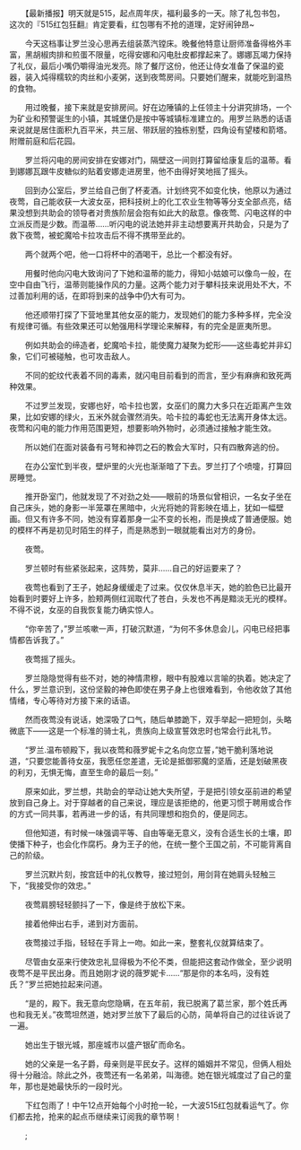 　　【最新播报】明天就是515，起点周年庆，福利最多的一天。除了礼包书包，这次的『515红包狂翻』肯定要看，红包哪有不抢的道理，定好闹钟昂~

　　今天这档事让罗兰没心思再去组装蒸汽镗床。晚餐他特意让厨师准备得格外丰富，黑胡椒肉排和煎蛋不限量，吃得安娜和闪电肚皮都撑起来了。娜娜瓦竭力保持了礼仪，最后小嘴仍嚼得油光发亮。除了餐厅这份，他还让侍女准备了保温的瓷器，装入炖得糯软的肉丝和小麦粥，送到夜莺房间。只要她们醒来，就能吃到温热的食物。

　　用过晚餐，接下来就是安排房间。好在边陲镇的上任领主十分讲究排场，一个为矿业和预警诞生的小镇，其城堡仍是按中等城镇标准建立的。用罗兰熟悉的话语来说就是居住面积九百平米，共三层、带跃层的独栋别墅，四角设有望楼和箭塔。附赠前庭和后花园。

　　罗兰将闪电的房间安排在安娜对门，隔壁这一间则打算留给康复后的温蒂。看到娜娜瓦跟牛皮糖似的贴着安娜走进房里，他不由得好笑地摇了摇头。

　　回到办公室后，罗兰给自己倒了杯麦酒。计划终究不如变化快，他原以为通过夜莺，自己能收获一大波女巫，把科技树上的化工农业生物等等分支全部点亮，结果没想到共助会的领导者对贵族阶层会抱有如此大的敌意。像夜莺、闪电这样的中立派反而是少数。而温蒂……听闪电的说法她并非主动想要离开共助会，只是为了救下夜莺，被蛇魔哈卡拉攻击后不得不携带至此的。

　　两个就两个吧，他一口将杯中的酒喝干，总比一个都没有好。

　　用餐时他向闪电大致询问了下她和温蒂的能力，得知小姑娘可以像鸟一般，在空中自由飞行，温蒂则能操作风的力量。这两个能力对于攀科技来说用处不大，不过善加利用的话，在即将到来的战争中仍大有可为。

　　他还顺带打探了下营地里其他女巫的能力，发现她们的能力多种多样，完全没有规律可循。有些效果还可以勉强用科学理论来解释，有的完全是匪夷所思。

　　例如共助会的缔造者，蛇魔哈卡拉，能使魔力凝聚为蛇形——这些毒蛇并非幻象，它们可被碰触，也可攻击敌人。

　　不同的蛇纹代表着不同的毒素，就闪电目前看到的而言，至少有麻痹和致死两种效果。

　　不过罗兰发现，安娜也好，哈卡拉也罢，女巫们的魔力大多只在近距离产生效果，比如安娜的绿火，五米外就会骤然消失。哈卡拉的毒蛇也无法离开身体太远。夜莺和闪电的能力作用范围更短，想要影响外物时，必须通过接触才能生效。

　　所以她们在面对装备有弓弩和神罚之石的教会大军时，只有四散奔逃的份。

　　在办公室忙到半夜，壁炉里的火光也渐渐暗了下去。罗兰打了个喷嚏，打算回房睡觉。

　　推开卧室门，他就发现了不对劲之处——眼前的场景似曾相识，一名女子坐在自己床头，她的身影一半笼罩在黑暗中，火光将她的背影映在墙上，犹如一幅壁画。但又有许多不同，她没有穿着那身一尘不变的长袍，而是换成了普通便服。她的模样不再是初见时陌生的样子，而是熟悉到一眼就能看出对方的身份。

　　夜莺。

　　罗兰顿时有些紧张起来，这阵势，莫非……自己的好运要来了？

　　夜莺也看到了王子，她起身缓缓走了过来。仅仅休息半天，她的脸色已比最开始看到时要好上许多，脸颊两侧红润取代了苍白，头发也不再是黯淡无光的模样。不得不说，女巫的自我恢复能力确实惊人。

　　“你辛苦了，”罗兰咳嗽一声，打破沉默道，“为何不多休息会儿，闪电已经把事情都告诉我了。”

　　夜莺摇了摇头。

　　罗兰隐隐觉得有些不对，她的神情肃穆，眼中有股难以言喻的执着。她决定了什么，罗兰意识到，这份坚毅的神色即使在男子身上也很难看到，令他收敛了其他情绪，专心等待对方接下来的话语。

　　然而夜莺没有说话，她深吸了口气，随后单膝跪下，双手举起一把短剑，头略微底下——这是一个标准的骑士礼，贵族向上级宣誓效忠时也常会行此礼节。

　　“罗兰.温布顿殿下，我以夜莺和薇罗妮卡之名向您立誓，”她干脆利落地说道，“只要您能善待女巫，我愿任您差遣，无论是抵御邪魔的坚盾，还是划破黑夜的利刃，无惧无悔，直至生命的最后一刻。”

　　原来如此，罗兰想，共助会的举动让她大失所望，于是把引领女巫前进的希望放到自己身上。对于穿越者的自己来说，理应是该拒绝的，他更习惯于聘用或合作的方式一同共事，若再进一步的话，有共同理想和抱负的，便是同志。

　　但他知道，有时候一味强调平等、自由等毫无意义，没有合适生长的土壤，即使播下种子，也会化作腐朽。身为王子的他，在统一整个王国之前，不可能背离自己的阶级。

　　罗兰沉默片刻，按宫廷中的礼仪教导，接过短剑，用剑背在她肩头轻触三下，“我接受你的效忠。”

　　夜莺肩膀轻轻颤抖了一下，像是终于放松下来。

　　接着他伸出右手，递到对方面前。

　　夜莺接过手指，轻轻在手背上一吻。如此一来，整套礼仪就算结束了。

　　尽管由女巫来行使效忠礼显得极为不伦不类，但能把这套动作做全，至少说明夜莺不是平民出身。而且她刚才说的薇罗妮卡……“那是你的本名吗，没有姓氏？”罗兰把她拉起来问道。

　　“是的，殿下。我无意向您隐瞒，在五年前，我已脱离了葛兰家，那个姓氏再也和我无关。”夜莺坦然道，她对罗兰放下了最后的心防，简单将自己的过往诉说了一遍。

　　她出生于银光城，那座城市以盛产银矿而命名。

　　她的父亲是一名子爵，母亲则是平民女子。这样的婚姻并不常见，但俩人相处得十分融洽。除此之外，夜莺还有一名弟弟，叫海德。她在银光城度过了自己的童年，那也是她最快乐的一段时光。

　　下红包雨了！中午12点开始每个小时抢一轮，一大波515红包就看运气了。你们都去抢，抢来的起点币继续来订阅我的章节啊！

　　;
